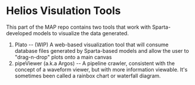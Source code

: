 # Helios Visulation Tools

This part of the MAP repo contains two tools that work with
Sparta-developed models to visualize the data generated.

1. Plato -- (WIP) A web-based visualization tool that will consume
   database files generated by Sparta-based models and allow the user
   to "drag-n-drop" plots onto a main canvas
1. pipeViewer (a.k.a Argos) -- A pipeline crawler, consistent with the
   concept of a waveform viewer, but with more information viewable.
   It's sometimes been called a rainbox chart or waterfall diagram.
